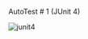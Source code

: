 AutoTest # 1 (JUnit 4)

![junit4](https://github.com/SemNik88/autotest1.1/assets/142649558/5f19de5d-6920-496e-a07c-fa9099889019)
